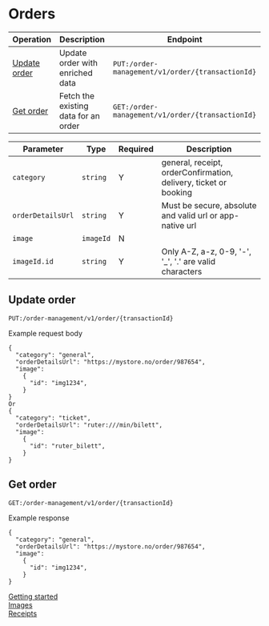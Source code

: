 # Orders
| Operation | Description | Endpoint |
| --------- | ----------- | -------- |
| [Update order](#update-order)| Update order with enriched data | `PUT:/order-management/v1/order/{transactionId}` |
| [Get order](#get-order) | Fetch the existing data for an order | `GET:/order-management/v1/order/{transactionId}`   |

|Parameter | Type | Required | Description|
|----------|------|----------|------------|
| `category` | `string` | Y | general, receipt, orderConfirmation, delivery, ticket or booking|
| `orderDetailsUrl` | `string` | Y | Must be secure, absolute and valid url or app-native url |
| `image` | `imageId` | N |   |
| `imageId.id` | `string` | Y | Only A-Z, a-z, 0-9, '-', '_', '.' are valid characters |


## Update order
	PUT:/order-management/v1/order/{transactionId}
Example request body
```
{
  "category": "general",
  "orderDetailsUrl": "https://mystore.no/order/987654",
  "image": 
    {
      "id": "img1234",
    }
}
Or  
{
  "category": "ticket",
  "orderDetailsUrl": "ruter:///min/bilett",
  "image": 
    {
      "id": "ruter_bilett",
    }
}
```
## Get order
	GET:/order-management/v1/order/{transactionId}
Example response 
```
{
  "category": "general",
  "orderDetailsUrl": "https://mystore.no/order/987654",
  "image": 
    {
      "id": "img1234",
    }
}
```

[Getting started](GettingStarted.md)  
[Images](Images.md)  
[Receipts](Receipts.md)
